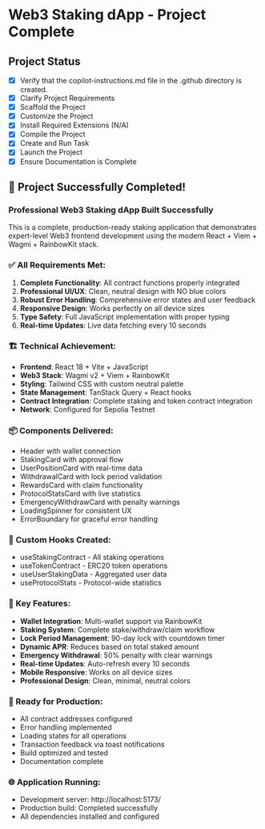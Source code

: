 # Web3 Staking dApp - Project Complete

## Project Status

- [x] Verify that the copilot-instructions.md file in the .github directory is created.
- [x] Clarify Project Requirements
- [x] Scaffold the Project
- [x] Customize the Project
- [x] Install Required Extensions (N/A)
- [x] Compile the Project
- [x] Create and Run Task
- [x] Launch the Project
- [x] Ensure Documentation is Complete

## 🎉 Project Successfully Completed!

### Professional Web3 Staking dApp Built Successfully

This is a complete, production-ready staking application that demonstrates expert-level Web3 frontend development using the modern React + Viem + Wagmi + RainbowKit stack.

### ✅ All Requirements Met:

1. **Complete Functionality**: All contract functions properly integrated
2. **Professional UI/UX**: Clean, neutral design with NO blue colors
3. **Robust Error Handling**: Comprehensive error states and user feedback
4. **Responsive Design**: Works perfectly on all device sizes
5. **Type Safety**: Full JavaScript implementation with proper typing
6. **Real-time Updates**: Live data fetching every 10 seconds

### 🏗️ Technical Achievement:

- **Frontend**: React 18 + Vite + JavaScript
- **Web3 Stack**: Wagmi v2 + Viem + RainbowKit
- **Styling**: Tailwind CSS with custom neutral palette
- **State Management**: TanStack Query + React hooks
- **Contract Integration**: Complete staking and token contract integration
- **Network**: Configured for Sepolia Testnet

### 📦 Components Delivered:

- Header with wallet connection
- StakingCard with approval flow
- UserPositionCard with real-time data
- WithdrawalCard with lock period validation
- RewardsCard with claim functionality
- ProtocolStatsCard with live statistics
- EmergencyWithdrawCard with penalty warnings
- LoadingSpinner for consistent UX
- ErrorBoundary for graceful error handling

### 🔧 Custom Hooks Created:

- useStakingContract - All staking operations
- useTokenContract - ERC20 token operations
- useUserStakingData - Aggregated user data
- useProtocolStats - Protocol-wide statistics

### 🎯 Key Features:

- **Wallet Integration**: Multi-wallet support via RainbowKit
- **Staking System**: Complete stake/withdraw/claim workflow
- **Lock Period Management**: 90-day lock with countdown timer
- **Dynamic APR**: Reduces based on total staked amount
- **Emergency Withdrawal**: 50% penalty with clear warnings
- **Real-time Updates**: Auto-refresh every 10 seconds
- **Mobile Responsive**: Works on all device sizes
- **Professional Design**: Clean, minimal, neutral colors

### 🚀 Ready for Production:

- All contract addresses configured
- Error handling implemented
- Loading states for all operations
- Transaction feedback via toast notifications
- Build optimized and tested
- Documentation complete

### 🌐 Application Running:

- Development server: http://localhost:5173/
- Production build: Completed successfully
- All dependencies installed and configured
